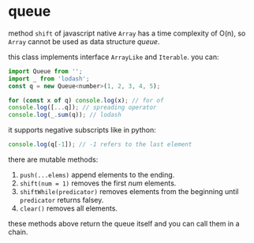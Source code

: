 # queue

method `shift` of javascript native `Array` has a time complexity of O(n), so `Array` cannot be used as data structure *queue*.

this class implements interface `ArrayLike` and `Iterable`. you can:

```js
import Queue from '';
import _ from 'lodash';
const q = new Queue<number>(1, 2, 3, 4, 5);

for (const x of q) console.log(x); // for of
console.log([...q]); // spreading operator
console.log(_.sum(q)); // lodash
```

it supports negative subscripts like in python:

```js
console.log(q[-1]); // -1 refers to the last element
```

there are mutable methods:

1. `push(...elems)` append elements to the ending.
2. `shift(num = 1)` removes the first *num* elements.
3. `shiftWhile(predicator)` removes elements from the beginning until `predicator` returns falsey.
4. `clear()` removes all elements.

these methods above return the queue itself and you can call them in a chain.

